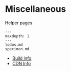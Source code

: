 # Miscellaneous

Helper pages

```{toctree}
---
maxdepth: 1
---
todos.md
specimen.md
```

- [Build Info](https://ayazar.dev/build.info.txt)
- [CDN Info](https://ayazar.dev/cdn-cgi/trace)
